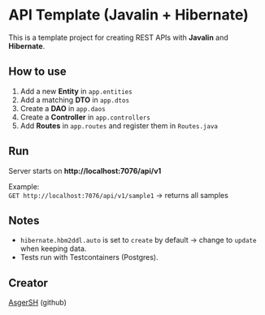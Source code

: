 # API Template (Javalin + Hibernate)

This is a template project for creating REST APIs with **Javalin** and **Hibernate**.

## How to use
1. Add a new **Entity** in `app.entities`
2. Add a matching **DTO** in `app.dtos`
3. Create a **DAO** in `app.daos`
4. Create a **Controller** in `app.controllers`
5. Add **Routes** in `app.routes` and register them in `Routes.java`

## Run
Server starts on **http://localhost:7076/api/v1**

Example:  
`GET http://localhost:7076/api/v1/sample1` → returns all samples

## Notes
- `hibernate.hbm2ddl.auto` is set to `create` by default → change to `update` when keeping data.
- Tests run with Testcontainers (Postgres).


## Creator
[AsgerSH](https://github.com/AsgerSH) (github)
